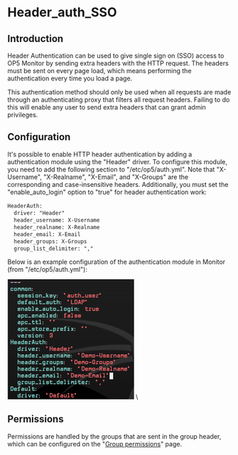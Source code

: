 # Header\_auth\_SSO

## Introduction

Header Authentication can be used to give single sign on (SSO) access to OP5 Monitor by sending extra headers with the HTTP request. The headers must be sent on every page load, which means performing the authentication every time you load a page.

This authentication method should only be used when all requests are made through an authenticating proxy that filters all request headers. Failing to do this will enable any user to send extra headers that can grant admin privileges.

## Configuration

It's possible to enable HTTP header authentication by adding a authentication module using the "Header" driver. To configure this module, you need to add the following section to "/etc/op5/auth.yml". Note that "X-Username", "X-Realname", "X-Email", and "X-Groups" are the corresponding and case-insensitive headers. Additionally, you must set the "enable\_auto\_login" option to "true" for header authentication work:

``` {.text data-syntaxhighlighter-params="brush: text; gutter: false; theme: Confluence" data-theme="Confluence" style="brush: text; gutter: false; theme: Confluence"}
HeaderAuth:
  driver: "Header"
  header_username: X-Username
  header_realname: X-Realname
  header_email: X-Email
  header_groups: X-Groups
  group_list_delimiter: ","
```

Below is an example configuration of the authentication module in Monitor (from "/etc/op5/auth.yml"):

![](images/16482391/16679134.png) \


## Permissions

Permissions are handled by the groups that are sent in the group header, which can be configured on the "[Group permissions](https://kb.op5.com/display/HOWTOs/How+to+add+a+user+with+limited+visibility)" page.
